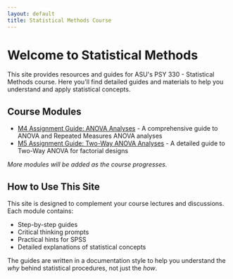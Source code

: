 ```yaml
---
layout: default
title: Statistical Methods Course
---
```


# Welcome to Statistical Methods

This site provides resources and guides for ASU's PSY 330 - Statistical Methods course. Here you'll find detailed guides and materials to help you understand and apply statistical concepts.

## Course Modules

* [M4 Assignment Guide: ANOVA Analyses](/m4) - A comprehensive guide to ANOVA and Repeated Measures ANOVA analyses
* [M5 Assignment Guide: Two-Way ANOVA Analyses](/m5) - A detailed guide to Two-Way ANOVA for factorial designs

*More modules will be added as the course progresses.*

## How to Use This Site

This site is designed to complement your course lectures and discussions. Each module contains:
- Step-by-step guides
- Critical thinking prompts
- Practical hints for SPSS
- Detailed explanations of statistical concepts

The guides are written in a documentation style to help you understand the *why* behind statistical procedures, not just the *how*. 